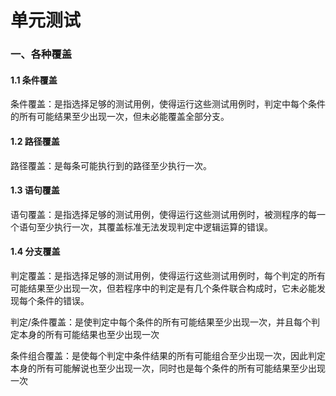 # 单元测试

### 一、各种覆盖

#### 1.1 条件覆盖

条件覆盖：是指选择足够的测试用例，使得运行这些测试用例时，判定中每个条件的所有可能结果至少出现一次，但未必能覆盖全部分支。

#### 1.2 路径覆盖

路径覆盖：是每条可能执行到的路径至少执行一次。

#### 1.3 语句覆盖

语句覆盖：是指选择足够的测试用例，使得运行这些测试用例时，被测程序的每一个语句至少执行一次，其覆盖标准无法发现判定中逻辑运算的错误。

#### 1.4 分支覆盖





判定覆盖：是指选择足够的测试用例，使得运行这些测试用例时，每个判定的所有可能结果至少出现一次，但若程序中的判定是有几个条件联合构成时，它未必能发现每个条件的错误。

判定/条件覆盖：是使判定中每个条件的所有可能结果至少出现一次，并且每个判定本身的所有可能结果也至少出现一次

条件组合覆盖：是使每个判定中条件结果的所有可能组合至少出现一次，因此判定本身的所有可能解说也至少出现一次，同时也是每个条件的所有可能结果至少出现一次
